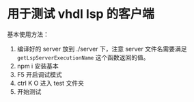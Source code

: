# 用于测试 vhdl lsp 的客户端

基本使用方法：

1. 编译好的 server 放到 ./server 下，注意 server 文件名需要满足 `getLspServerExecutionName` 这个函数返回的值。
2. npm i 安装基本
3. F5 开启调试模式
4. ctrl K O 进入 test 文件夹
5. 开始测试